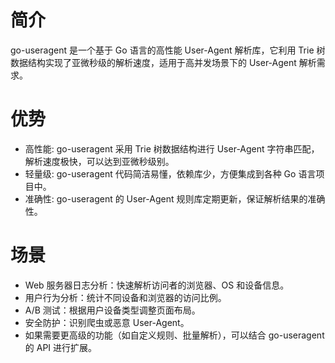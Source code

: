 # 简介
go-useragent 是一个基于 Go 语言的高性能 User-Agent 解析库，它利用 Trie 树数据结构实现了亚微秒级的解析速度，适用于高并发场景下的 User-Agent 解析需求。

# 优势
* 高性能:  go-useragent 采用 Trie 树数据结构进行 User-Agent 字符串匹配，解析速度极快，可以达到亚微秒级别。
* 轻量级:  go-useragent 代码简洁易懂，依赖库少，方便集成到各种 Go 语言项目中。
* 准确性: go-useragent 的 User-Agent 规则库定期更新，保证解析结果的准确性。

# 场景
* Web 服务器日志分析：快速解析访问者的浏览器、OS 和设备信息。
* 用户行为分析：统计不同设备和浏览器的访问比例。
* A/B 测试：根据用户设备类型调整页面布局。
* 安全防护：识别爬虫或恶意 User-Agent。
* 如果需要更高级的功能（如自定义规则、批量解析），可以结合 go-useragent 的 API 进行扩展。
